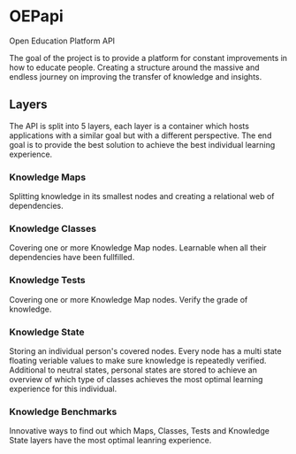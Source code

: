 # OEPapi
Open Education Platform API

The goal of the project is to provide a platform for constant improvements in how to educate people.
Creating a structure around the massive and endless journey on improving the transfer of knowledge and insights.

## Layers

The API is split into 5 layers, each layer is a container which hosts applications with a similar goal but with a different perspective. The end goal is to provide the best solution to achieve the best individual learning experience.

### Knowledge Maps

Splitting knowledge in its smallest nodes and creating a relational web of dependencies.

### Knowledge Classes

Covering one or more Knowledge Map nodes. Learnable when all their dependencies have been fullfilled.

### Knowledge Tests

Covering one or more Knowledge Map nodes. Verify the grade of knowledge.

### Knowledge State

Storing an individual person's covered nodes. Every node has a multi state floating veriable values to make sure knowledge is repeatedly verified. Additional to neutral states, personal states are stored to achieve an overview of which type of classes achieves the most optimal learning experience for this individual.

### Knowledge Benchmarks

Innovative ways to find out which Maps, Classes, Tests and Knowledge State layers have the most optimal leanring experience.
